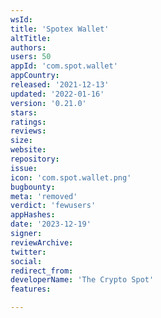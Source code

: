 ```yaml
---
wsId: 
title: 'Spotex Wallet'
altTitle: 
authors: 
users: 50
appId: 'com.spot.wallet'
appCountry: 
released: '2021-12-13'
updated: '2022-01-16'
version: '0.21.0'
stars: 
ratings: 
reviews: 
size: 
website: 
repository: 
issue: 
icon: 'com.spot.wallet.png'
bugbounty: 
meta: 'removed'
verdict: 'fewusers'
appHashes: 
date: '2023-12-19'
signer: 
reviewArchive: 
twitter: 
social: 
redirect_from: 
developerName: 'The Crypto Spot'
features: 

---
```


